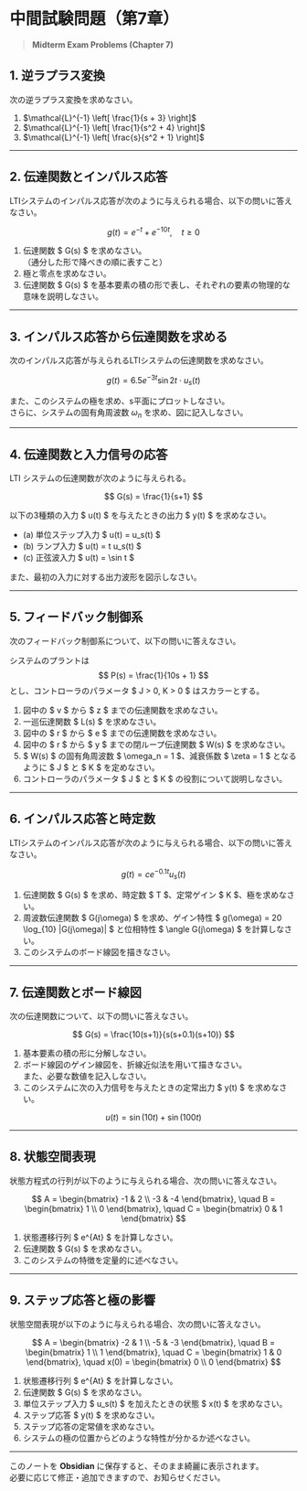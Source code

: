 

# 中間試験問題（第7章）
> **Midterm Exam Problems (Chapter 7)**

## **1. 逆ラプラス変換**
次の逆ラプラス変換を求めなさい。

1. $\mathcal{L}^{-1} \left[ \frac{1}{s + 3} \right]$
2. $\mathcal{L}^{-1} \left[ \frac{1}{s^2 + 4} \right]$
3. $\mathcal{L}^{-1} \left[ \frac{s}{s^2 + 1} \right]$

---

## **2. 伝達関数とインパルス応答**
LTIシステムのインパルス応答が次のように与えられる場合、以下の問いに答えなさい。

$$
g(t) = e^{-t} + e^{-10t}, \quad t \geq 0
$$

1. 伝達関数 $ G(s) $ を求めなさい。  
   （通分した形で降べきの順に表すこと）
2. 極と零点を求めなさい。
3. 伝達関数 $ G(s) $ を基本要素の積の形で表し、それぞれの要素の物理的な意味を説明しなさい。

---

## **3. インパルス応答から伝達関数を求める**
次のインパルス応答が与えられるLTIシステムの伝達関数を求めなさい。

$$
g(t) = 6.5 e^{-3t} \sin 2t \cdot u_s(t)
$$

また、このシステムの極を求め、s平面にプロットしなさい。  
さらに、システムの固有角周波数 $\omega_n$ を求め、図に記入しなさい。

---

## **4. 伝達関数と入力信号の応答**
LTI システムの伝達関数が次のように与えられる。

$$
G(s) = \frac{1}{s+1}
$$

以下の3種類の入力 $ u(t) $ を与えたときの出力 $ y(t) $ を求めなさい。

- (a) 単位ステップ入力 $ u(t) = u_s(t) $
- (b) ランプ入力 $ u(t) = t u_s(t) $
- (c) 正弦波入力 $ u(t) = \sin t $

また、最初の入力に対する出力波形を図示しなさい。

---

## **5. フィードバック制御系**
次のフィードバック制御系について、以下の問いに答えなさい。

システムのプラントは
$$
P(s) = \frac{1}{10s + 1}
$$
とし、コントローラのパラメータ $ J > 0, K > 0 $ はスカラーとする。

1. 図中の $ v $ から $ z $ までの伝達関数を求めなさい。
2. 一巡伝達関数 $ L(s) $ を求めなさい。
3. 図中の $ r $ から $ e $ までの伝達関数を求めなさい。
4. 図中の $ r $ から $ y $ までの閉ループ伝達関数 $ W(s) $ を求めなさい。
5. $ W(s) $ の固有角周波数 $ \omega_n = 1 $、減衰係数 $ \zeta = 1 $ となるように $ J $ と $ K $ を定めなさい。
6. コントローラのパラメータ $ J $ と $ K $ の役割について説明しなさい。

---

## **6. インパルス応答と時定数**
LTIシステムのインパルス応答が次のように与えられる場合、以下の問いに答えなさい。

$$
g(t) = c e^{-0.1t} u_s(t)
$$

1. 伝達関数 $ G(s) $ を求め、時定数 $ T $、定常ゲイン $ K $、極を求めなさい。
2. 周波数伝達関数 $ G(j\omega) $ を求め、ゲイン特性 $ g(\omega) = 20 \log_{10} |G(j\omega)| $ と位相特性 $ \angle G(j\omega) $ を計算しなさい。
3. このシステムのボード線図を描きなさい。

---

## **7. 伝達関数とボード線図**
次の伝達関数について、以下の問いに答えなさい。

$$
G(s) = \frac{10(s+1)}{s(s+0.1)(s+10)}
$$

1. 基本要素の積の形に分解しなさい。
2. ボード線図のゲイン線図を、折線近似法を用いて描きなさい。  
   また、必要な数値を記入しなさい。
3. このシステムに次の入力信号を与えたときの定常出力 $ y(t) $ を求めなさい。

$$
u(t) = \sin(10t) + \sin(100t)
$$

---

## **8. 状態空間表現**
状態方程式の行列が以下のように与えられる場合、次の問いに答えなさい。

$$
A =
\begin{bmatrix}
-1 & 2 \\
-3 & -4
\end{bmatrix},
\quad
B =
\begin{bmatrix}
1 \\
0
\end{bmatrix},
\quad
C =
\begin{bmatrix}
0 & 1
\end{bmatrix}
$$

1. 状態遷移行列 $ e^{At} $ を計算しなさい。
2. 伝達関数 $ G(s) $ を求めなさい。
3. このシステムの特徴を定量的に述べなさい。

---

## **9. ステップ応答と極の影響**
状態空間表現が以下のように与えられる場合、次の問いに答えなさい。

$$
A =
\begin{bmatrix}
-2 & 1 \\
-5 & -3
\end{bmatrix},
\quad
B =
\begin{bmatrix}
1 \\
1
\end{bmatrix},
\quad
C =
\begin{bmatrix}
1 & 0
\end{bmatrix},
\quad
x(0) =
\begin{bmatrix}
0 \\
0
\end{bmatrix}
$$

1. 状態遷移行列 $ e^{At} $ を計算しなさい。
2. 伝達関数 $ G(s) $ を求めなさい。
3. 単位ステップ入力 $ u_s(t) $ を加えたときの状態 $ x(t) $ を求めなさい。
4. ステップ応答 $ y(t) $ を求めなさい。
5. ステップ応答の定常値を求めなさい。
6. システムの極の位置からどのような特性が分かるか述べなさい。

---

このノートを **Obsidian** に保存すると、そのまま綺麗に表示されます。  
必要に応じて修正・追加できますので、お知らせください。